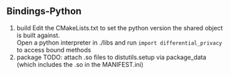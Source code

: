 ## Bindings-Python

1. build
    Edit the CMakeLists.txt to set the python version the shared object is built against.   
    Open a python interpreter in ./libs and run `import differential_privacy` to access bound methods
2. package
    TODO: attach .so files to distutils.setup via package_data (which includes the .so in the MANIFEST.ini)
